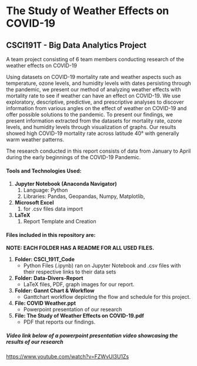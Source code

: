 # The Study of Weather Effects on COVID-19

## CSCI191T - Big Data Analytics Project

A team project consisting of 6 team members conducting research of the weather effects on COVID-19 

Using datasets on COVID-19 mortality rate and weather aspects such as temperature, ozone levels, and humidity levels
with dates persisting through the pandemic, we present our method of analyzing weather effects with mortality rate to see if weather
can have an effect on COVID-19. We use exploratory, descriptive, predictive, and prescriptive analyses to discover information from
various angles on the effect of weather on COVID-19 and offer possible solutions to the pandemic. To present our findings, we present
information extracted from the datasets for mortality rate, ozone levels, and humidity levels through visualization of graphs. Our results
showed high COVID-19 mortality rate across latitude 40° with generally warm weather patterns.

The research conducted in this report consists of data from January to April during the early beginnings of the COVID-19 Pandemic.

#### **Tools and Technologies Used:**
  
1. **Jupyter Notebook (Anaconda Navigator)**
   1. Language: Python
   2. Libraries: Pandas, Geopandas, Numpy, Matplotlib,
1. **Microsoft Excel**
   1. for .csv files data import
3. **LaTeX**
   1. Report Template and Creation

#### Files included in this repository are:

**NOTE: EACH FOLDER HAS A README FOR ALL USED FILES.**

1. **Folder: CSCI_191T_Code**
   - Python Files (.ipynb) ran on Jupyter Notebook and .csv files with their respective links to their data sets
2. **Folder: Data-Divers-Report**
   - LaTeX files, PDF, graph images for our report.
3. **Folder: Gannt Chart & Workflow**
   - Ganttchart workflow depicting the flow and schedule for this project.
4. **File: COVID Weather.ppt**
   - Powerpoint presentation of our research
5. **File: The Study of Weather Effects on COVID-19.pdf**
   - PDF that reports our findings.

##### Video link below of a powerpoint presentation video showcasing the results of our research
https://www.youtube.com/watch?v=FZWvUl3U1Zs
